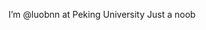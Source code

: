 I’m @luobnn at Peking University
Just a noob

<!---
luobnn/luobnn is a ✨ special ✨ repository because its `README.md` (this file) appears on your GitHub profile.
You can click the Preview link to take a look at your changes.
--->
